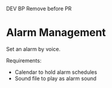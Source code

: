 DEV BP Remove before PR



# Alarm Management

Set an alarm by voice.

Requirements:
* Calendar to hold alarm schedules
* Sound file to play as alarm sound
